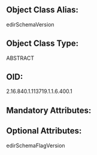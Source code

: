 ## Object Class Alias:
  edirSchemaVersion

## Object Class Type:
  ABSTRACT

## OID:
  2.16.840.1.113719.1.1.6.400.1

## Mandatory Attributes:
  

## Optional Attributes:
  edirSchemaFlagVersion
